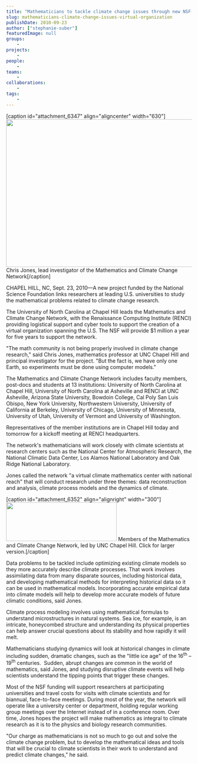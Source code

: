 ```yaml
---
title: "Mathematicians to tackle climate change issues through new NSF-funded virtual organization"
slug: mathematicians-climate-change-issues-virtual-organization
publishDate: 2010-09-23
author: ["stephanie-suber"]
featuredImage: null
groups:
    - 
projects:
    - 
people:
    - 
teams: 
    - 
collaborations:
    - 
tags:
    - 
---
```

[caption id="attachment_6347" align="aligncenter" width="630"]<img class="wp-image-6347 size-full" title="Chris Jones, lead investigator of the Mathematics and Climate Change Network" src="https://www.renci.org/wp-content/uploads/2010/09/math-climate-chris.jpg" alt="" width="630" height="401" /> Chris Jones, lead investigator of the Mathematics and Climate Change Network[/caption]

CHAPEL HILL, NC, Sept. 23, 2010—A new project funded by the National Science Foundation links researchers at leading U.S. universities to study the mathematical problems related to climate change research.

The University of North Carolina at Chapel Hill leads the Mathematics and Climate Change Network, with the Renaissance Computing Institute (RENCI) providing logistical support and cyber tools to support the creation of a virtual organization spanning the U.S. The NSF will provide $1 million a year for five years to support the network.

"The math community is not being properly involved in climate change research," said Chris Jones, mathematics professor at UNC Chapel Hill and principal investigator for the project. "But the fact is, we have only one Earth, so experiments must be done using computer models."

The Mathematics and Climate Change Network includes faculty members, post-docs and students at 13 institutions: University of North Carolina at Chapel Hill, University of North Carolina at Asheville and RENCI at UNC Asheville, Arizona State University, Bowdoin College, Cal Poly San Luis Obispo, New York University, Northwestern University, University of California at Berkeley, University of Chicago, University of Minnesota, University of Utah, University of Vermont and University of Washington.

Representatives of the member institutions are in Chapel Hill today and tomorrow for a kickoff meeting at RENCI headquarters.

The network's mathematicians will work closely with climate scientists at research centers such as the National Center for Atmospheric Research, the National Climatic Data Center, Los Alamos National Laboratory and Oak Ridge National Laboratory.

Jones called the network "a virtual climate mathematics center with national reach" that will conduct research under three themes: data reconstruction and analysis, climate process models and the dynamics of climate.

[caption id="attachment_6352" align="alignright" width="300"]<a href="https://www.renci.org/wp-content/uploads/2010/09/math-climate-group.jpg"><img class="size-medium wp-image-6352" title="Members of the Mathematics and Climate Change Network, led by UNC Chapel Hill." src="https://www.renci.org/wp-content/uploads/2010/09/math-climate-group-300x105.jpg" alt="" width="300" height="105" /></a> Members of the Mathematics and Climate Change Network, led by UNC Chapel Hill. Click for larger version.[/caption]

Data problems to be tackled include optimizing existing climate models so they more accurately describe climate processes. That work involves assimilating data from many disparate sources, including historical data, and developing mathematical methods for interpreting historical data so it can be used in mathematical models. Incorporating accurate empirical data into climate models will help to develop more accurate models of future climatic conditions, said Jones.

Climate process modeling involves using mathematical formulas to understand microstructures in natural systems. Sea ice, for example, is an intricate, honeycombed structure and understanding its physical properties can help answer crucial questions about its stability and how rapidly it will melt.

Mathematicians studying dynamics will look at historical changes in climate including sudden, dramatic changes, such as the "little ice age" of the 16<sup>th</sup> – 19<sup>th</sup> centuries.  Sudden, abrupt changes are common in the world of mathematics, said Jones, and studying disruptive climate events will help scientists understand the tipping points that trigger these changes.

Most of the NSF funding will support researchers at participating universities and travel costs for visits with climate scientists and for biannual, face-to-face meetings. During most of the year, the network will operate like a university center or department, holding regular working group meetings over the Internet instead of in a conference room. Over time, Jones hopes the project will make mathematics as integral to climate research as it is to the physics and biology research communities.

"Our charge as mathematicians is not so much to go out and solve the climate change problem, but to develop the mathematical ideas and tools that will be crucial to climate scientists in their work to understand and predict climate changes," he said.
